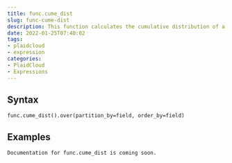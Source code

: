```yaml
---
title: func.cume_dist
slug: func-cume-dist
description: This function calculates the cumulative distribution of a value within a group of values
date: 2022-01-25T07:40:02
tags:
- plaidcloud
- expression
categories:
- PlaidCloud
- Expressions
---
```



## Syntax



```
func.cume_dist().over(partition_by=field, order_by=field)
```


## Examples



```
Documentation for func.cume_dist is coming soon.
```
